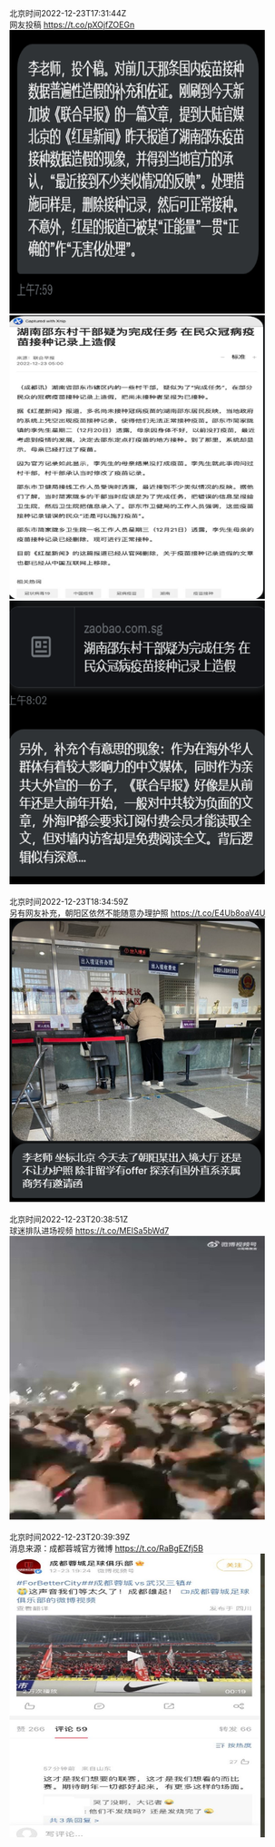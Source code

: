 北京时间2022-12-23T17:31:44Z<br>网友投稿 https://t.co/pXOjfZOEGn<br><img src='/temp/image/2022/n-Month-12/1606221004321087489_0.jpg' width='450' height='500'><img src='/temp/image/2022/n-Month-12/1606221004321087489_1.jpg' width='450' height='500'><img src='/temp/image/2022/n-Month-12/1606221004321087489_2.jpg' width='450' height='500'><br><br>北京时间2022-12-23T18:34:59Z<br>另有网友补充，朝阳区依然不能随意办理护照 https://t.co/E4Ub8oaV4U<br><img src='/temp/image/2022/n-Month-12/1606236922086424576_0.jpg' width='450' height='500'><br><br>北京时间2022-12-23T20:38:51Z<br>球迷排队进场视频 https://t.co/MEISa5bWd7<br><img src='/temp/video/2022/n-Month-12/c-Day-23/whyyoutouzhele/1606268095206526977_0.jpg' width='450' height='500'><br><br>北京时间2022-12-23T20:39:39Z<br>消息来源：成都蓉城官方微博 https://t.co/RaBgEZfj5B<br><img src='/temp/image/2022/n-Month-12/1606268295685894144_0.jpg' width='450' height='500'><br><br>